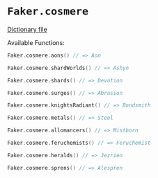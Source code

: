 # `Faker.cosmere`

[Dictionary file](../src/main/resources/locales/en/cosmere.yml)

Available Functions:  
```kotlin
Faker.cosmere.aons() // => Aon

Faker.cosmere.shardWorlds() // => Ashyn

Faker.cosmere.shards() // => Devotion

Faker.cosmere.surges() // => Abrasion

Faker.cosmere.knightsRadiant() // => Bondsmith

Faker.cosmere.metals() // => Steel

Faker.cosmere.allomancers() // => Mistborn

Faker.cosmere.feruchemists() // => Feruchemist

Faker.cosmere.heralds() // => Jezrien

Faker.cosmere.sprens() // => Alespren
```
